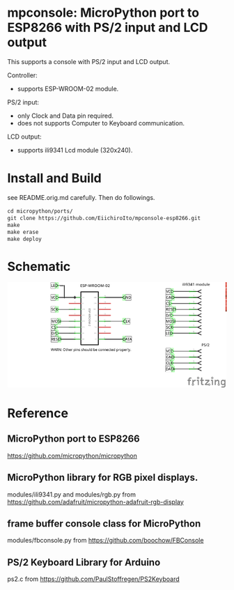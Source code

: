mpconsole: MicroPython port to ESP8266 with PS/2 input and LCD output
==========================================================

This supports a console with PS/2 input and LCD output.

Controller:
- supports ESP-WROOM-02 module.

PS/2 input:
- only Clock and Data pin required.
- does not supports Computer to Keyboard communication.

LCD output:
- supports ili9341 Lcd module (320x240).

# Install and Build
see README.orig.md carefully. Then do followings.

    cd micropython/ports/
    git clone https://github.com/EiichiroIto/mpconsole-esp8266.git
    make
    make erase
    make deploy

# Schematic

![schematic](https://raw.githubusercontent.com/EiichiroIto/mpconsole-esp8266/master/images/mpconsole.png)

# Reference

## MicroPython port to ESP8266
https://github.com/micropython/micropython

## MicroPython library for RGB pixel displays.
modules/ili9341.py and modules/rgb.py from https://github.com/adafruit/micropython-adafruit-rgb-display

## frame buffer console class for MicroPython
modules/fbconsole.py from https://github.com/boochow/FBConsole

## PS/2 Keyboard Library for Arduino
ps2.c from https://github.com/PaulStoffregen/PS2Keyboard

